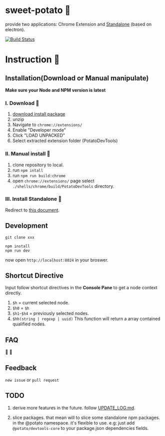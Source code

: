 # sweet-potato :sweet_potato:

provide two applications: Chrome Extension and [Standalone](./shells/electron/README.md) (based on electron).

[![Build Status](https://github.com/huangbuchao/sweet-potato/workflows/ci%20status/badge.svg?branch=master&event=push)](https://github.com/huangbuchao/sweet-potato/actions)

# Instruction :christmas_tree:

## Installation(Download or Manual manipulate)

**Make sure your Node and NPM version is latest**

### I. Download :jack_o_lantern:

1. [download install package](https://sweet-potato-devtools-chrome.now.sh/PotatoDevTools.zip)
2. unzip
3. Navigate to `chrome://extensions/`
4. Enable "Developer mode"
5. Click "LOAD UNPACKED"
6. Select extracted extension folder (PotatoDevTools)

### II. Manual install :ghost:

1. clone repository to local.
2. run `npm intall`
3. run `npm run build:chrome`
4. open `chrome://extensions/` page select `./shells/chrome/build/PotatoDevTools` directory.

### III. Install Standalone :gift:

Redirect to [this document](./shells/electron/README.md).

## Development

~~~
git clone xxx
~~~

~~~
npm install
npm run dev
~~~

now open `http://localhost:8024` in your broswer.

## Shortcut Directive

Input follow shortcut directives in the **Console Pane** to get a node context directly.

1. `$h` = current selected node.
2. `$h0` = `$h`
3. `$h1`-`$h4` = previously selected nodes.
4. `$hh(string | regexp | uuid)` This function will return a array contained qualified nodes.

## FAQ

:jack_o_lantern:
:snail:

## Feedback

`new issue` or `pull request`

## TODO

1. derive more features in the future. follow [UPDATE_LOG.md](./UPDATE_LOG.md).

2. slice packages. that mean will to slice some standalone npm packages. in the @potato namespace. it's flexible to use.
e.g: just add `@potato/devtools-core` to your package.json dependencies fields.